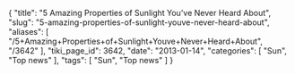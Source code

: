 {
    "title": "5 Amazing Properties of Sunlight You've Never Heard About",
    "slug": "5-amazing-properties-of-sunlight-youve-never-heard-about",
    "aliases": [
        "/5+Amazing+Properties+of+Sunlight+Youve+Never+Heard+About",
        "/3642"
    ],
    "tiki_page_id": 3642,
    "date": "2013-01-14",
    "categories": [
        "Sun",
        "Top news"
    ],
    "tags": [
        "Sun",
        "Top news"
    ]
}